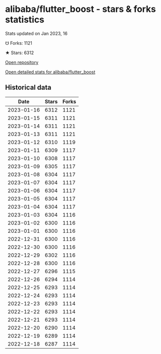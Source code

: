 # alibaba/flutter_boost - stars & forks statistics

Stats updated on Jan 2023, 16

☋ Forks: 1121

★ Stars: 6312

[Open repository](https://github.com/alibaba/flutter_boost)

[Open detailed stats for alibaba/flutter_boost](https://reviewgithub.com/rep/alibaba/flutter_boost)

## Historical data
| Date | Stars | Forks |
|------|-------|-------|
| 2023-01-16 | 6312 | 1121 | 
| 2023-01-15 | 6311 | 1121 | 
| 2023-01-14 | 6311 | 1121 | 
| 2023-01-13 | 6311 | 1121 | 
| 2023-01-12 | 6310 | 1119 | 
| 2023-01-11 | 6309 | 1117 | 
| 2023-01-10 | 6308 | 1117 | 
| 2023-01-09 | 6305 | 1117 | 
| 2023-01-08 | 6304 | 1117 | 
| 2023-01-07 | 6304 | 1117 | 
| 2023-01-06 | 6304 | 1117 | 
| 2023-01-05 | 6304 | 1117 | 
| 2023-01-04 | 6304 | 1117 | 
| 2023-01-03 | 6304 | 1116 | 
| 2023-01-02 | 6300 | 1116 | 
| 2023-01-01 | 6300 | 1116 | 
| 2022-12-31 | 6300 | 1116 | 
| 2022-12-30 | 6300 | 1116 | 
| 2022-12-29 | 6302 | 1116 | 
| 2022-12-28 | 6300 | 1116 | 
| 2022-12-27 | 6296 | 1115 | 
| 2022-12-26 | 6294 | 1114 | 
| 2022-12-25 | 6293 | 1114 | 
| 2022-12-24 | 6293 | 1114 | 
| 2022-12-23 | 6293 | 1114 | 
| 2022-12-22 | 6293 | 1114 | 
| 2022-12-21 | 6293 | 1114 | 
| 2022-12-20 | 6290 | 1114 | 
| 2022-12-19 | 6289 | 1114 | 
| 2022-12-18 | 6287 | 1114 | 

